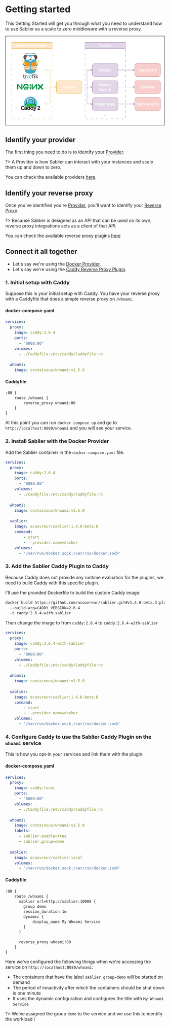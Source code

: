 # Getting started

This Getting Started will get you through what you need to understand how to use Sablier as a scale to zero middleware with a reverse proxy.

![integration](assets/img/integration.png)

## Identify your provider

The first thing you need to do is to identify your [Provider](/providers/overview).

?> A Provider is how Sablier can interact with your instances and scale them up and down to zero.

You can check the available providers [here](/providers/overview?id=available-providers).

## Identify your reverse proxy

Once you've identified you're [Provider](/providers/overview), you'll want to identify your [Reverse Proxy](/plugins/overview).

?> Because Sablier is designed as an API that can be used on its own, reverse proxy integrations acts as a client of that API.

You can check the available reverse proxy plugins [here](/plugins/overview?id=available-reverse-proxies)

## Connect it all together

- Let's say we're using the [Docker Provider](/providers/docker).
- Let's say we're using the [Caddy Reverse Proxy Plugin](/plugins/caddy).

### 1. Initial setup with Caddy

Suppose this is your initial setup with Caddy. You have your reverse proxy with a Caddyfile that does a simple reverse proxy on `/whoami`.

<!-- tabs:start -->

#### **docker-compose.yaml**

```yaml
services:
  proxy:
    image: caddy:2.6.4
    ports:
      - "8080:80"
    volumes:
      - ./Caddyfile:/etc/caddy/Caddyfile:ro

  whoami:
    image: containous/whoami:v1.5.0
```

#### **Caddyfile**

```Caddyfile
:80 {
	route /whoami {
		reverse_proxy whoami:80
	}
}
```

<!-- tabs:end -->

At this point you can run `docker compose up` and go to `http://localhost:8080/whoami` and you will see your service.


### 2. Install Sablier with the Docker Provider

Add the Sablier container in the `docker-compose.yaml` file.

```yaml
services:
  proxy:
    image: caddy:2.6.4
    ports:
      - "8080:80"
    volumes:
      - ./Caddyfile:/etc/caddy/Caddyfile:ro

  whoami:
    image: containous/whoami:v1.5.0

  sablier:
    image: acouvreur/sablier:1.4.0-beta.6
    command:
        - start
        - --provider.name=docker
    volumes:
      - '/var/run/docker.sock:/var/run/docker.sock'
```

### 3. Add the Sablier Caddy Plugin to Caddy

Because Caddy does not provide any runtime evaluation for the plugins, we need to build Caddy with this specific plugin.

I'll use the provided Dockerfile to build the custom Caddy image.

```bash
docker build https://github.com/acouvreur/sablier.git#v1.4.0-beta.3:plugins/caddy 
  --build-arg=CADDY_VERSION=2.6.4
  -t caddy:2.6.4-with-sablier
```

Then change the image to from `caddy:2.6.4` to `caddy:2.6.4-with-sablier`

```yaml
services:
  proxy:
    image: caddy:2.6.4-with-sablier
    ports:
      - "8080:80"
    volumes:
      - ./Caddyfile:/etc/caddy/Caddyfile:ro

  whoami:
    image: containous/whoami:v1.5.0

  sablier:
    image: acouvreur/sablier:1.4.0-beta.6
    command:
        - start
        - --provider.name=docker
    volumes:
      - '/var/run/docker.sock:/var/run/docker.sock'
```

### 4. Configure Caddy to use the Sablier Caddy Plugin on the `whoami` service

This is how you opt-in your services and link them with the plugin.

<!-- tabs:start -->

#### **docker-compose.yaml**

```yaml
services:
  proxy:
    image: caddy:local
    ports:
      - "8080:80"
    volumes:
      - ./Caddyfile:/etc/caddy/Caddyfile:ro

  whoami:
    image: containous/whoami:v1.5.0
    labels:
      - sablier.enable=true
      - sablier.group=demo
  
  sablier:
    image: acouvreur/sablier:local
    volumes:
      - '/var/run/docker.sock:/var/run/docker.sock'
```

#### **Caddyfile**

```Caddyfile
:80 {
	route /whoami {
      sablier url=http://sablier:10000 {
        group demo
        session_duration 1m 
        dynamic {
            display_name My Whoami Service
        }
      }

	  reverse_proxy whoami:80
	}
}
```

Here we've configured the following things when we're accessing the service on `http://localhost:8080/whoami`:
- The containers that have the label `sablier.group=demo` will be started on demand
- The period of innactivity after which the containers should be shut down is one minute
- It uses the dynamic configuration and configures the title with `My Whoami Service`

<!-- tabs:end -->

?> We've assigned the group `demo` to the service and we use this to identify the workload i